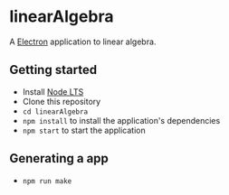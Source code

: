 # linearAlgebra

A [Electron](http://electron.atom.io) application to linear algebra.

## Getting started

- Install [Node LTS](https://nodejs.org)
- Clone this repository
- `cd linearAlgebra`
- `npm install` to install the application's dependencies
- `npm start` to start the application

## Generating a app
- `npm run make`
